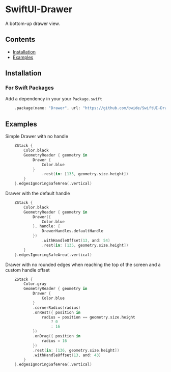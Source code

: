 # SwiftUI-Drawer

A bottom-up drawer view.

## Contents

- [Installation](#Installation)
- [Examples](#Examples)

## Installation

### For Swift Packages

Add a dependency in your your `Package.swift`

```swift
    .package(name: "Drawer", url: "https://github.com/bwide/SwiftUI-Drawer", from: "0.4.0")
```


## Examples

Simple Drawer with no handle

```swift
    ZStack {
        Color.black
        GeometryReader { geometry in
            Drawer {
                Color.blue
            }
                .rest(in: [135, geometry.size.height])
        }
    }.edgesIgnoringSafeArea(.vertical)
```

Drawer with the default handle

```swift
    ZStack {
        Color.black
        GeometryReader { geometry in
            Drawer({
                Color.blue
            }, handle: {
                DrawerHandles.defaultHandle
            })
                .withHandleOffset(13, and: 54)
                .rest(in: [135, geometry.size.height])
        }
    }.edgesIgnoringSafeArea(.vertical)
```

Drawer with no rounded edges when reaching the top of the screen and a custom handle offset

```swift
    ZStack {
        Color.gray
        GeometryReader { geometry in
            Drawer {
                Color.blue
            }
            .cornerRadius(radius)
            .onRest({ position in
                radius = position == geometry.size.height
                    ? 0
                    : 16
            })
            .onDrag({ position in
                radius = 16
            })
            .rest(in: [136, geometry.size.height])
            .withHandleOffset(13, and: 43)
        }
    }.edgesIgnoringSafeArea(.vertical)
```


